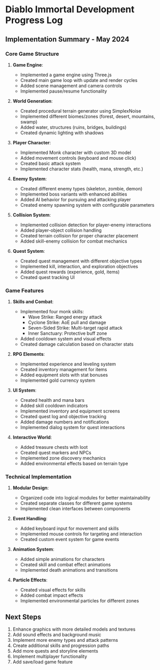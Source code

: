 # Diablo Immortal Development Progress Log

## Implementation Summary - May 2024

### Core Game Structure
1. **Game Engine**: 
   - Implemented a game engine using Three.js
   - Created main game loop with update and render cycles
   - Added scene management and camera controls
   - Implemented pause/resume functionality

2. **World Generation**: 
   - Created procedural terrain generator using SimplexNoise
   - Implemented different biomes/zones (forest, desert, mountains, swamp)
   - Added water, structures (ruins, bridges, buildings)
   - Created dynamic lighting with shadows

3. **Player Character**: 
   - Implemented Monk character with custom 3D model
   - Added movement controls (keyboard and mouse click)
   - Created basic attack system
   - Implemented character stats (health, mana, strength, etc.)

4. **Enemy System**: 
   - Created different enemy types (skeleton, zombie, demon)
   - Implemented boss variants with enhanced abilities
   - Added AI behavior for pursuing and attacking player
   - Created enemy spawning system with configurable parameters

5. **Collision System**: 
   - Implemented collision detection for player-enemy interactions
   - Added player-object collision handling
   - Created terrain collision for proper character placement
   - Added skill-enemy collision for combat mechanics

6. **Quest System**: 
   - Created quest management with different objective types
   - Implemented kill, interaction, and exploration objectives
   - Added quest rewards (experience, gold, items)
   - Created quest tracking UI

### Game Features
1. **Skills and Combat**: 
   - Implemented four monk skills:
     - Wave Strike: Ranged energy attack
     - Cyclone Strike: AoE pull and damage
     - Seven-Sided Strike: Multi-target rapid attack
     - Inner Sanctuary: Protective buff zone
   - Added cooldown system and visual effects
   - Created damage calculation based on character stats

2. **RPG Elements**: 
   - Implemented experience and leveling system
   - Created inventory management for items
   - Added equipment slots with stat bonuses
   - Implemented gold currency system

3. **UI System**: 
   - Created health and mana bars
   - Added skill cooldown indicators
   - Implemented inventory and equipment screens
   - Created quest log and objective tracking
   - Added damage numbers and notifications
   - Implemented dialog system for quest interactions

4. **Interactive World**: 
   - Added treasure chests with loot
   - Created quest markers and NPCs
   - Implemented zone discovery mechanics
   - Added environmental effects based on terrain type

### Technical Implementation
1. **Modular Design**: 
   - Organized code into logical modules for better maintainability
   - Created separate classes for different game systems
   - Implemented clean interfaces between components

2. **Event Handling**: 
   - Added keyboard input for movement and skills
   - Implemented mouse controls for targeting and interaction
   - Created custom event system for game events

3. **Animation System**: 
   - Added simple animations for characters
   - Created skill and combat effect animations
   - Implemented death animations and transitions

4. **Particle Effects**: 
   - Created visual effects for skills
   - Added combat impact effects
   - Implemented environmental particles for different zones

## Next Steps
1. Enhance graphics with more detailed models and textures
2. Add sound effects and background music
3. Implement more enemy types and attack patterns
4. Create additional skills and progression paths
5. Add more quests and storyline elements
6. Implement multiplayer functionality
7. Add save/load game feature
